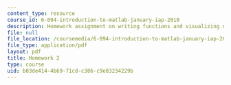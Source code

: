 ```yaml
---
content_type: resource
course_id: 6-094-introduction-to-matlab-january-iap-2010
description: Homework assignment on writing functions and visualizing data with MATLAB.
file: null
file_location: /coursemedia/6-094-introduction-to-matlab-january-iap-2010/b03de4144b6971cdc386c9e83234229b_MIT6_094IAP10_assn02.pdf
file_type: application/pdf
layout: pdf
title: Homework 2
type: course
uid: b03de414-4b69-71cd-c386-c9e83234229b
---
```

